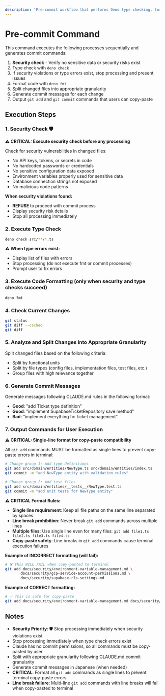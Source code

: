 ```yaml
---
description: 'Pre-commit workflow that performs Deno type checking, formatting, and appropriate change granularity splitting, generating commit commands following CLAUDE.md rules'
---
```


# Pre-commit Command

This command executes the following processes sequentially and generates commit commands:

1. **Security check** - Verify no sensitive data or security risks exist
2. Type check with `deno check`
3. If security violations or type errors exist, stop processing and present issues
4. Format code with `deno fmt`
5. Split changed files into appropriate granularity
6. Generate commit messages for each change
7. Output `git add` and `git commit` commands that users can copy-paste

## Execution Steps

### 1. Security Check 🛡️

**⚠️ CRITICAL: Execute security check before any processing**

Check for security vulnerabilities in changed files:

- No API keys, tokens, or secrets in code
- No hardcoded passwords or credentials
- No sensitive configuration data exposed
- Environment variables properly used for sensitive data
- Database connection strings not exposed
- No malicious code patterns

**When security violations found:**

- **REFUSE** to proceed with commit process
- Display security risk details
- Stop all processing immediately

### 2. Execute Type Check

```bash
deno check src/**/*.ts
```

**⚠️ When type errors exist:**

- Display list of files with errors
- Stop processing (do not execute fmt or commit processes)
- Prompt user to fix errors

### 3. Execute Code Formatting (only when security and type checks succeed)

```bash
deno fmt
```

### 4. Check Current Changes

```bash
git status
git diff --cached
git diff
```

### 5. Analyze and Split Changes into Appropriate Granularity

Split changed files based on the following criteria:

- Split by functional units
- Split by file types (config files, implementation files, test files, etc.)
- Group files with high relevance together

### 6. Generate Commit Messages

Generate messages following CLAUDE.md rules in the following format:

- **Good**: "add Ticket type definition"
- **Good**: "implement SupabaseTicketRepository save method"
- **Bad**: "implement everything for ticket management"

### 7. Output Commands for User Execution

**⚠️ CRITICAL: Single-line format for copy-paste compatibility**

All `git add` commands MUST be formatted as single lines to prevent copy-paste errors in terminal:

```bash
# Change group 1: Add type definitions
git add src/domain/entities/NewType.ts src/domain/entities/index.ts
git commit -m "add NewType entity with validation rules"

# Change group 2: Add test files  
git add src/domain/entities/__tests__/NewType.test.ts
git commit -m "add unit tests for NewType entity"
```

**⚠️ CRITICAL Format Rules:**

- **Single line requirement**: Keep all file paths on the same line separated by spaces
- **Line break prohibition**: Never break `git add` commands across multiple lines
- **Multiple files**: Use single line even for many files:
  `git add file1.ts file2.ts file3.ts file4.ts`
- **Copy-paste safety**: Line breaks in `git add` commands cause terminal execution failures

**Example of INCORRECT formatting (will fail):**

```bash
# ❌ This WILL FAIL when copy-pasted to terminal
git add docs/security/environment-variable-management.md \
       docs/security/gcp-service-account-permissions.md \
       docs/security/supabase-rls-settings.md
```

**Example of CORRECT formatting:**

```bash
# ✅ This is safe for copy-paste
git add docs/security/environment-variable-management.md docs/security/gcp-service-account-permissions.md docs/security/supabase-rls-settings.md
```

## Notes

- **Security Priority**: 🛡️ Stop processing immediately when security violations exist
- Stop processing immediately when type check errors exist
- Claude has no commit permissions, so all commands must be copy-pasted by user
- Split with appropriate granularity following CLAUDE.md commit granularity
- Generate commit messages in Japanese (when needed)
- **CRITICAL**: Format all `git add` commands as single lines to prevent terminal copy-paste errors
- **Line break failure**: Multi-line `git add` commands with line breaks will fail when copy-pasted
  to terminal

